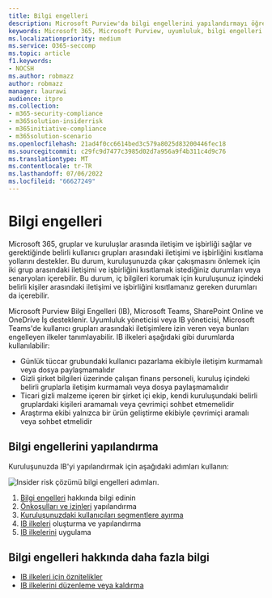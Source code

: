 ```yaml
---
title: Bilgi engelleri
description: Microsoft Purview'da bilgi engellerini yapılandırmayı öğrenin.
keywords: Microsoft 365, Microsoft Purview, uyumluluk, bilgi engelleri
ms.localizationpriority: medium
ms.service: O365-seccomp
ms.topic: article
f1.keywords:
- NOCSH
ms.author: robmazz
author: robmazz
manager: laurawi
audience: itpro
ms.collection:
- m365-security-compliance
- m365solution-insiderrisk
- m365initiative-compliance
- m365solution-scenario
ms.openlocfilehash: 21ad4f0cc6614bed3c579a8025d83200446fec18
ms.sourcegitcommit: c29fc9d7477c3985d02d7a956a9f4b311c4d9c76
ms.translationtype: MT
ms.contentlocale: tr-TR
ms.lasthandoff: 07/06/2022
ms.locfileid: "66627249"
---
```

# <a name="information-barriers"></a>Bilgi engelleri

Microsoft 365, gruplar ve kuruluşlar arasında iletişim ve işbirliği sağlar ve gerektiğinde belirli kullanıcı grupları arasındaki iletişimi ve işbirliğini kısıtlama yollarını destekler. Bu durum, kuruluşunuzda çıkar çakışmasını önlemek için iki grup arasındaki iletişimi ve işbirliğini kısıtlamak istediğiniz durumları veya senaryoları içerebilir. Bu durum, iç bilgileri korumak için kuruluşunuz içindeki belirli kişiler arasındaki iletişimi ve işbirliğini kısıtlamanız gereken durumları da içerebilir.

Microsoft Purview Bilgi Engelleri (IB), Microsoft Teams, SharePoint Online ve OneDrive İş desteklenir. Uyumluluk yöneticisi veya IB yöneticisi, Microsoft Teams'de kullanıcı grupları arasındaki iletişimlere izin veren veya bunları engelleyen ilkeler tanımlayabilir. IB ilkeleri aşağıdaki gibi durumlarda kullanılabilir:

- Günlük tüccar grubundaki kullanıcı pazarlama ekibiyle iletişim kurmamalı veya dosya paylaşmamalıdır
- Gizli şirket bilgileri üzerinde çalışan finans personeli, kuruluş içindeki belirli gruplarla iletişim kurmamalı veya dosya paylaşmamalıdır
- Ticari gizli malzeme içeren bir şirket içi ekip, kendi kuruluşundaki belirli gruplardaki kişileri aramamalı veya çevrimiçi sohbet etmemelidir
- Araştırma ekibi yalnızca bir ürün geliştirme ekibiyle çevrimiçi aramalı veya sohbet etmelidir

## <a name="configure-information-barriers"></a>Bilgi engellerini yapılandırma

Kuruluşunuzda IB'yi yapılandırmak için aşağıdaki adımları kullanın:

![Insider risk çözümü bilgi engelleri adımları.](../media/ir-solution-ib-steps.png)

1. [Bilgi engelleri](information-barriers.md) hakkında bilgi edinin
2. [Önkoşulları ve izinleri](information-barriers-policies.md#step-1-make-sure-prerequisites-are-met) yapılandırma
3. [Kuruluşunuzdaki kullanıcıları segmentlere ayırma](information-barriers-policies.md#step-2-segment-users-in-your-organization)
4. [IB ilkeleri](information-barriers-policies.md#step-3-create-ib-policies) oluşturma ve yapılandırma
5. [IB ilkelerini](information-barriers-policies.md#step-4-apply-ib-policies) uygulama

## <a name="more-information-about-information-barriers"></a>Bilgi engelleri hakkında daha fazla bilgi

- [IB ilkeleri için öznitelikler](information-barriers-attributes.md)
- [IB ilkelerini düzenleme veya kaldırma](information-barriers-edit-segments-policies.md)
